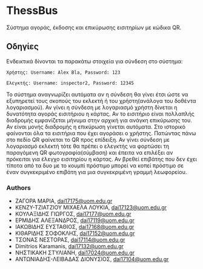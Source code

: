 # ThessBus

Σύστημα αγοράς, έκδοσης και επικύρωσης εισιτηρίων με κώδικα QR.

## Οδηγίες 

Ενδεικτικά δίνονται τα παρακάτω στοιχεία για σύνδεση στο σύστημα:
```
Χρήστης: Username: Alex Bla, Password: 123
```

```
Ελεγκτής: Username: inspector2, Password: 12345
```

Το σύστημα αναγνωρίζει αυτόματα αν η σύνδεση θα γίνει έτσι ώστε να εξυπηρετεί τους σκοπούς του εκλεκτή ή του χρήστη(ανάλογα του δοθέντα λογαριασμού). 
Αν γίνει η σύνδεση με λογαριασμό χρήστη δίνεται η δυνατότητα αγοράς εισιτήριου η κάρτας. Αν το εισιτήριο είναι πολλαπλής διαδρομής εμφανίζεται μήνυμα στην αρχική για ανάγκη επικύρωσης του. Αν είναι μονής διαδρομής η επικύρωση γίνεται αυτόματα. Στο ιστορικό φαίνονται όλα τα εισιτήρια που έχει αγοράσει ο χρήστης. Πατώντας πάνω στο πεδίο QR φαίνεται το QR προς επίδειξη.
Αν γίνει σύνδεση με λογαριασμό εκλεκτή τότε θα πρέπει ο ελεγκτής να φορτώσει τη παραγόμενη QR φωτογραφία(σύμβαση) και έπειτα να επιλέξει αν πρόκειται για έλεγχο εισιτηρίου η κάρτας. Αν βρεθεί επιβάτης που δεν έχει τίποτα από τα δυο με το κουμπί πρόστιμο μπορεί να κοπεί πρόστιμο σε έναν συγκεκριμένο επιβάτη για μια συγκεκριμένη γραμμή λεωφορείου.

### Authors

* ΖΑΓΟΡΑ ΜΑΡΙΑ, dai17175@uom.edu.gr
* ΚΕΝΖΥ-ΤΖΙΑΤΖΙΟΥ ΜΙΧΑΕΛΑ ΛΟΥΚΙΑ, dai17123@uom.edu.gr
* ΚΟΥΛΑΞΙΔΗΣ ΓΙΩΡΓΟΣ, dai17177@uom.edu.gr
* ΕΡΜΙΔΗΣ ΑΛΕΞΑΝΔΡΟΣ, dai17119@uom.edu.gr
* ΙΑΚΩΒΙΔΗΣ ΕΥΣΤΑΘΙΟΣ, dai17168@uom.edu.gr
* ΚΙΘΑΡΙΔΗΣ ΣΟΦΟΚΛΗΣ, dai17152@uom.edu.gr
* ΤΣΟΝΑΣ ΝΕΣΤΟΡΑΣ, dai17114@uom.edu.gr
* Dimitrios Karamanis, dai17132@uom.edu.gr
* ΝΗΣΤΙΚΑΚΗ ΣΤΥΛΙΑΝΗ, dai17024@uom.edu.gr
* ΑΝΤΩΝΙΑΔΗΣ-ΛΕΙΒΑΔΑΣ ΔΙΟΝΥΣΙΟΣ, dai17104@uom.edu.gr